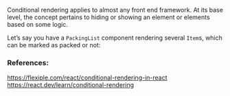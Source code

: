 Conditional rendering applies to almost any front end framework. At its base level, the concept pertains to hiding or showing an element or elements based on some logic.

Let’s say you have a `PackingList` component rendering several `Item`s, which can be marked as packed or not:



### References:
https://flexiple.com/react/conditional-rendering-in-react
https://react.dev/learn/conditional-rendering